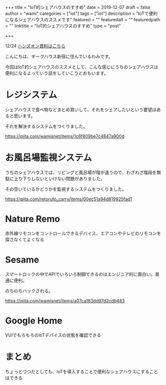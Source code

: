 +++
title = "IoT的シェアハウスのすすめ"
date = 2019-12-07
draft = false
author = "wami"
categories = ["iot"]
tags = ["iot"]
description = "IoTで便利になるシェアハウスのススメです"
featured = ""
featuredalt = ""
featuredpath = ""
linktitle = "IoT的シェアハウスのすすめ"
type = "post"

+++

12/24 [ハンズオン資料はこちら](http://wamisnet.github.io/kicad.html)

こんにちは、ギークハウス新宿に住んでいるわみです。

今回はIoT的シェアハウスのススメとして、こんな感じにうちのシェアハウスは便利になるよっていう話をしていこうとおもいます。

# レジシステム

シェアハウスで食べ物などまとめ買いして、それをシェアしたいという要望はあると思います。

それを解決するシステムをつくりました。

https://qiita.com/wamisnet/items/1c6f809be7c4847a900d


# お風呂場監視システム

うちのシェアハウスでは、リビングと風呂場が階が違うので、わざわざ階段を無駄に上り下りしないといけない問題がありました。

その空いているかどうかを監視するシステムをつくりました。

https://qiita.com/retoruto_carry/items/00ec51a94d819925fad1

# Nature Remo

赤外線リモコンをコントロールできるデバイス、エアコンやテレビのリモコンを探さなくてよくなる

# Sesame 

スマートロックの中でAPIでいろいろ制御できるのはエンジニア的に面白い。普通に便利。

のちのちハックされる。

https://qiita.com/wamisnet/items/a07ca183dd97d2cdb483

# Google Home 

VUIでもろもろのIoTデバイスの状態を確認できる

# まとめ

ちょっとづつだとしても、IoTを導入することで便利なシェアハウスにすることはできる